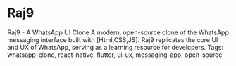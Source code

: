 # Raj9
Raj9 - A WhatsApp UI Clone A modern, open-source clone of the WhatsApp messaging interface built with [Html,CSS,JS]. Raj9 replicates the core UI and UX of WhatsApp, serving as a learning resource for developers.  Tags: whatsapp-clone, react-native, flutter, ui-ux, messaging-app, open-source
